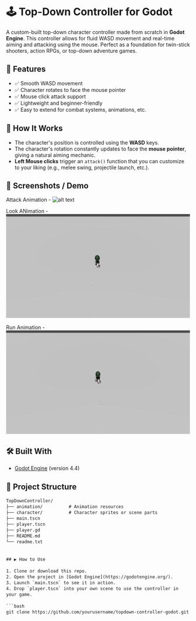 # 🕹️ Top-Down Controller for Godot

A custom-built top-down character controller made from scratch in **Godot Engine**. This controller allows for fluid WASD movement and real-time aiming and attacking using the mouse. Perfect as a foundation for twin-stick shooters, action RPGs, or top-down adventure games.

## 🚀 Features

- ✅ Smooth WASD movement
- ✅ Character rotates to face the mouse pointer
- ✅ Mouse click attack support
- ✅ Lightweight and beginner-friendly
- ✅ Easy to extend for combat systems, animations, etc.

## 🧠 How It Works

- The character's position is controlled using the **WASD** keys.
- The character's rotation constantly updates to face the **mouse pointer**, giving a natural aiming mechanic.
- **Left Mouse clicks** trigger an `attack()` function that you can customize to your liking (e.g., melee swing, projectile launch, etc.).

## 📸 Screenshots / Demo

Attack Animation -
![alt text]([image-1.png](https://github.com/ananthakrishnantm/TopDown3D_Godot/blob/main/screenshots/AttackAnimation.gif?raw=true))

Look ANimation -
![alt text](image-2.png)

Run Animation -
![alt text](image-3.png)

## 🛠️ Built With

- [Godot Engine](https://godotengine.org/) (version 4.4)

## 📂 Project Structure

````plaintext
TopDownController/
├── animation/          # Animation resources
├── character/          # Character sprites or scene parts
├── main.tscn
├── player.tscn
├── player.gd
├── README.md
└── readme.txt


## ▶️ How to Use

1. Clone or download this repo.
2. Open the project in [Godot Engine](https://godotengine.org/).
3. Launch `main.tscn` to see it in action.
4. Drop `player.tscn` into your own scene to use the controller in your game.

```bash
git clone https://github.com/yourusername/topdown-controller-godot.git


````
